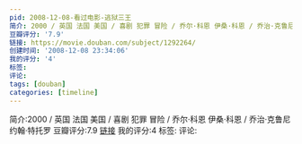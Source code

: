 ```yaml
---
pid: 2008-12-08-看过电影-逃狱三王
简介: 2000 / 英国 法国 美国 / 喜剧 犯罪 冒险 / 乔尔·科恩 伊桑·科恩 / 乔治·克鲁尼 约翰·特托罗
豆瓣评分: '7.9'
链接: https://movie.douban.com/subject/1292264/
创建时间: '2008-12-08 23:34:06'
我的评分: '4'
标签:
评论:
tags: [douban]
categories: [timeline]
---
```

简介:2000 / 英国 法国 美国 / 喜剧 犯罪 冒险 / 乔尔·科恩 伊桑·科恩 / 乔治·克鲁尼 约翰·特托罗
豆瓣评分:7.9
[链接](https://movie.douban.com/subject/1292264/)
我的评分:4
标签:
评论:
